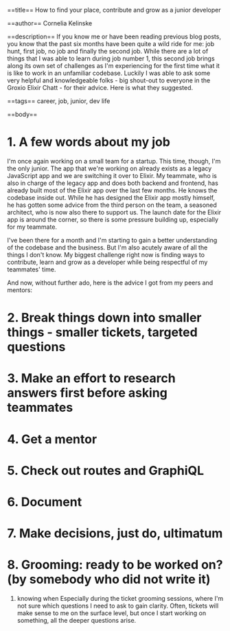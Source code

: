 ==title==
How to find your place, contribute and grow as a junior developer 

==author==
Cornelia Kelinske

==description==
If you know me or have been reading previous blog posts, you know that the past six months have been quite a wild ride for me: job hunt, first job,
no job and finally the second job. While there are a lot of things that I was able to learn during job number 1, this second job brings along its own set of challenges as I'm experiencing for the first time what it is like to work in an unfamiliar codebase. Luckily I was able to ask some very helpful and knowledgeable folks - big shout-out to everyone in the Groxio Elixir Chatt - for their advice. Here is what they suggested.

==tags==
career, job, junior, dev life


==body==

# 1. A few words about my job


I'm once again working on a small team for a startup. This time, though, I'm the only junior. The app that we're working on already exists as a legacy JavaScript app and we are switching it over to Elixir. My teammate, who is also in charge of the legacy app and does both backend and frontend, has already built most of the Elixir app over the last few months. He knows the codebase inside out. While he has designed the Elixir app mostly himself, he has gotten some advice from the third person on the team, a seasoned architect, who is now also there to support us. The launch date for the Elixir app is around the corner, so there is some pressure building up, especially for my teammate. 

I've been there for a month and I'm starting to gain a better understanding of the codebase and the business. But I'm also acutely aware of all the things I don't know. My biggest challenge right now is finding ways to contribute, learn and grow as a developer while being respectful of my teammates' time. 

And now, without further ado, here is the advice I got from my peers and mentors:

# 2. Break things down into smaller things - smaller tickets, targeted questions

# 3. Make an effort to research answers first before asking teammates

# 4. Get a mentor

# 5. Check out routes and GraphiQL

# 6. Document

# 7. Make decisions, just do, ultimatum

# 8. Grooming: ready to be worked on? (by somebody who did not write it)

1. knowing when 
Especially during the ticket grooming sessions, where I'm not sure which questions I need to ask to gain clarity. Often, tickets will make sense to me on the surface level, but once I start working on something, all the deeper questions arise. 